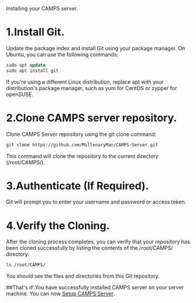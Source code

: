 Installing your CAMPS server.

# 1.Install Git.
Update the package index and install Git using your package manager. On Ubuntu, you can use the following commands:
```sql
sudo apt update
sudo apt install git
```
If you're using a different Linux distribution, replace apt with your distribution's package manager, such as yum for CentOS or zypper for openSUSE.

# 2.Clone CAMPS server repository.
Clone CAMPS Server repository using the git clone command:
```bash
git clone https://github.com/MillenaryMan/CAMPS-Server.git
```
This command will clone the repository to the current directory (/root/CAMPS/).

# 3.Authenticate (If Required).
Git will prompt you to enter your username and password or access token.

# 4.Verify the Cloning.
After the cloning process completes, you can verify that your repository has been cloned successfully by listing the contents of the /root/CAMPS/ directory:
```bash
ls /root/CAMPS/
```
You should see the files and directories from this Git repository.

##That's it! You have successfully installed CAMPS server on your server machine. You can now [Setup CAMPS Server](https://github.com/MillenaryMan/CAMPS-Server/blob/main/Setup%20Server.md).
